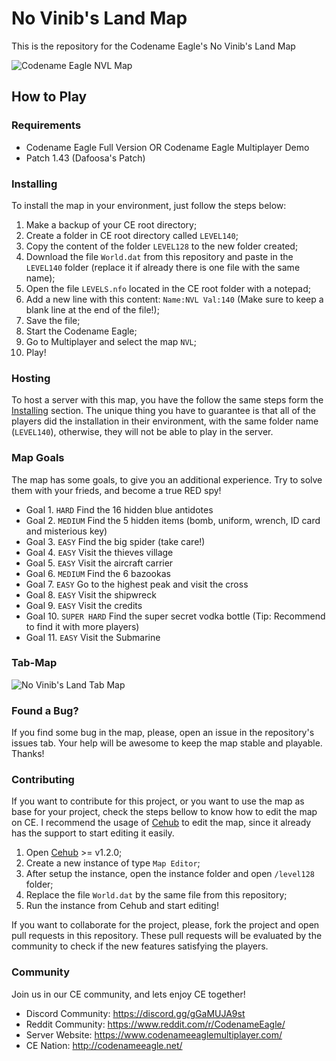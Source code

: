 # No Vinib's Land Map
This is the repository for the Codename Eagle's No Vinib's Land Map

![Codename Eagle NVL Map](https://i.imgur.com/tU6lM8B.png)

## How to Play

### Requirements

- Codename Eagle Full Version OR Codename Eagle Multiplayer Demo
- Patch 1.43 (Dafoosa's Patch)

### Installing

To install the map in your environment, just follow the steps below:

1. Make a backup of your CE root directory;
2. Create a folder in CE root directory called `LEVEL140`;
3. Copy the content of the folder `LEVEL128` to the new folder created;
4. Download the file `World.dat` from this repository and paste in the `LEVEL140` folder (replace it if already there is one file with the same name);
5. Open the file `LEVELS.nfo` located in the CE root folder with a notepad;
6. Add a new line with this content: `Name:NVL Val:140` (Make sure to keep a blank line at the end of the file!);
7. Save the file;
8. Start the Codename Eagle;
9. Go to Multiplayer and select the map `NVL`;
10. Play!

### Hosting

To host a server with this map, you have the follow the same steps form the [Installing](#installing) section. The unique thing you have to guarantee is that all of the players did the installation in their environment, with the same folder name (`LEVEL140`), otherwise, they will not be able to play in the server. 

### Map Goals

The map has some goals, to give you an additional experience. Try to solve them with your frieds, and become a true RED spy!

- Goal 1. `HARD` Find the 16 hidden blue antidotes
- Goal 2. `MEDIUM` Find the 5 hidden items (bomb, uniform, wrench, ID card and misterious key)
- Goal 3. `EASY` Find the big spider (take care!)
- Goal 4. `EASY` Visit the thieves village
- Goal 5. `EASY` Visit the aircraft carrier
- Goal 6. `MEDIUM` Find the 6 bazookas
- Goal 7. `EASY` Go to the highest peak and visit the cross
- Goal 8. `EASY` Visit the shipwreck
- Goal 9. `EASY` Visit the credits
- Goal 10. `SUPER HARD` Find the super secret vodka bottle (Tip: Recommend to find it with more players)
- Goal 11. `EASY` Visit the Submarine

### Tab-Map

![No Vinib's Land Tab Map](https://i.imgur.com/brANfZb.jpg)

### Found a Bug?

If you find some bug in the map, please, open an issue in the repository's issues tab. Your help will be awesome to keep the map stable and playable. Thanks!

### Contributing

If you want to contribute for this project, or you want to use the map as base for your project, check the steps bellow to know how to edit the map on CE. I recommend the usage of [Cehub](https://github.com/vinibiavatti1/CEHub) to edit the map, since it already has the support to start editing it easily.

1. Open [Cehub](https://github.com/vinibiavatti1/CEHub) >= v1.2.0;
2. Create a new instance of type `Map Editor`;
3. After setup the instance, open the instance folder and open `/level128` folder;
4. Replace the file `World.dat` by the same file from this repository;
5. Run the instance from Cehub and start editing!

If you want to collaborate for the project, please, fork the project and open pull requests in this repository. These pull requests will be evaluated by the community to check if the new features satisfying the players.

### Community

Join us in our CE community, and lets enjoy CE together!

- Discord Community: https://discord.gg/gGaMUJA9st
- Reddit Community: https://www.reddit.com/r/CodenameEagle/
- Server Website: https://www.codenameeaglemultiplayer.com/
- CE Nation: http://codenameeagle.net/

